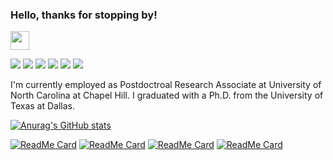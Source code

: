 ### Hello, thanks for stopping by!
<img src="https://raw.githubusercontent.com/MartinHeinz/MartinHeinz/master/wave.gif" width="30px">

![](https://img.shields.io/badge/Code-Python-informational?style=flat&logo=Python&color=2bbc8a)
![](https://img.shields.io/badge/Code-MATLAB-informational?style=flat&logo=Matlab&color=2bbc8a)
![](https://img.shields.io/badge/Tools-TensorFlow-informational?style=flat&logo=TensorFlow&color=2bbc8a)
![](https://img.shields.io/badge/Tools-Keras-informational?style=flat&logo=Keras&color=2bbc8a)
![](https://img.shields.io/badge/Tools-SKLearn-informational?style=flat&logo=SciKit-Learn&color=2bbc8a)
![](https://img.shields.io/badge/Tools-Tkinter-informational?style=flat&logo=Python&color=2bbc8a)



I'm currently employed as Postdoctroal Research Associate at University of North Carolina at Chapel Hill. I graduated with a Ph.D. from the University of Texas at Dallas.


[![Anurag's GitHub stats](https://github-readme-stats.vercel.app/api?username=ArianAzg&theme=jolly&hide=prs&count_private=true&show_icons=true&include_all_commits=true)](https://github.com/anuraghazra/github-readme-stats) 
<!-- [![Top Langs](https://github-readme-stats.vercel.app/api/top-langs/?username=ArianAzg&layout=compact)](https://github.com/anuraghazra/github-readme-stats)

-->


[![ReadMe Card](https://github-readme-stats.vercel.app/api/pin/?username=SIP-Lab&repo=ConvolutionalAutoEncoder-ImageFusion&show_icons=true&theme=gotham)](https://github.com/SIP-Lab/ConvolutionalAutoEncoder-ImageFusion)
[![ReadMe Card](https://github-readme-stats.vercel.app/api/pin/?username=ArianAzg&repo=Application-of-Fractional-Calculus-in-Multispectral-Image-Fusion&show_icons=true&theme=gotham)](https://github.com/ArianAzg/Application-of-Fractional-Calculus-in-Multispectral-Image-Fusion)
[![ReadMe Card](https://github-readme-stats.vercel.app/api/pin/?username=ArianAzg&repo=Image-Fusion-with-PSO-Algorithm&show_icons=true&theme=gotham)](https://github.com/ArianAzg/Image-Fusion-with-PSO-Algorithm)
[![ReadMe Card](https://github-readme-stats.vercel.app/api/pin/?username=HafezEM&repo=Pansharpening-ConvolutionalAutoEncoder&show_icons=true&theme=gotham)](https://github.com/HafezEM/Pansharpening-ConvolutionalAutoEncoder)

<!--
**ArianAzg/ArianAzg** is a ✨ _special_ ✨ repository because its `README.md` (this file) appears on your GitHub profile.

Here are some ideas to get you started:

- 🔭 I’m currently working on ...
- 🌱 I’m currently learning ...
- 👯 I’m looking to collaborate on ...
- 🤔 I’m looking for help with ...
- 💬 Ask me about ...
- 📫 How to reach me: ...
- 😄 Pronouns: ...
- ⚡ Fun fact: ...
-->

